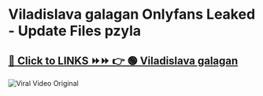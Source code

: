 
 # Viladislava galagan Onlyfans Leaked - Update Files pzyla

## <h2><a href="https://clipsfans.com/Viladislava_galagan&ref=git">🔗 Click to LINKS ⏩⏩ 👉 🟢 Viladislava galagan </a></h2>

<a href="https://clipsfans.com/Viladislava_galagan&ref=git" rel="nofollow" data-target="animated-image.originalLink"><img src="https://i.ibb.co.com/xMMVF88/686577567.gif" alt="Viral Video Original" style="max-width: 100%; display: inline-block;" data-target="animated-image.originalImage"></a>

